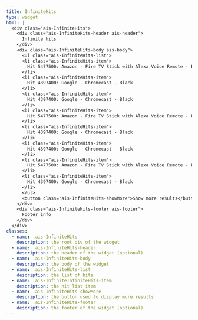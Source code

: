 ```yaml
---
title: InfiniteHits
type: widget
html: |
  <div class="ais-InfiniteHits">
    <div class="ais-InfiniteHits-header ais-header">
      Infinite hits
    </div>
    <div class="ais-InfiniteHits-body ais-body">
      <ul class="ais-InfiniteHits-list">
      <li class="ais-InfiniteHits-item">
        Hit 5477500: Amazon - Fire TV Stick with Alexa Voice Remote - Black
      </li>
      <li class="ais-InfiniteHits-item">
        Hit 4397400: Google - Chromecast - Black
      </li>
      <li class="ais-InfiniteHits-item">
        Hit 4397400: Google - Chromecast - Black
      </li>
      <li class="ais-InfiniteHits-item">
        Hit 5477500: Amazon - Fire TV Stick with Alexa Voice Remote - Black
      </li>
      <li class="ais-InfiniteHits-item">
        Hit 4397400: Google - Chromecast - Black
      </li>
      <li class="ais-InfiniteHits-item">
        Hit 4397400: Google - Chromecast - Black
      </li>
      <li class="ais-InfiniteHits-item">
        Hit 5477500: Amazon - Fire TV Stick with Alexa Voice Remote - Black
      </li>
      <li class="ais-InfiniteHits-item">
        Hit 4397400: Google - Chromecast - Black
      </li>
      </ul>
      <button class="ais-InfiniteHits-showMore">Show more results</button>
    </div>
    <div class="ais-InfiniteHits-footer ais-footer">
      Footer info
    </div>
  </div>
classes:
  - name: .ais-InfiniteHits
    description: the root div of the widget
  - name: .ais-InfiniteHits-header
    description: the header of the widget (optional)
  - name: .ais-InfiniteHits-body
    description: the body of the widget
  - name: .ais-InfiniteHits-list
    description: the list of hits
  - name: .ais-InfiniteInfiniteHits-item
    description: the hit list item
  - name: .ais-InfiniteHits-showMore
    description: the button used to display more results
  - name: .ais-InfiniteHits-footer
    description: the footer of the widget (optional)
---
```

